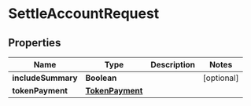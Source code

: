 
# SettleAccountRequest

## Properties
Name | Type | Description | Notes
------------ | ------------- | ------------- | -------------
**includeSummary** | **Boolean** |  |  [optional]
**tokenPayment** | [**TokenPayment**](TokenPayment.md) |  | 



